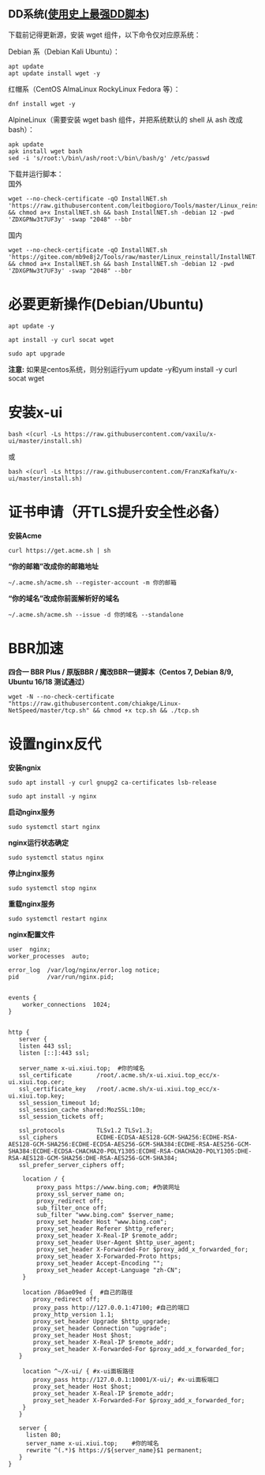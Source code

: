 ## DD系统\([使用史上最强DD脚本](https://github.com/leitbogioro/Tools)\)
下载前记得更新源，安装 wget 组件，以下命令仅对应原系统：

Debian 系（Debian Kali Ubuntu）：
```
apt update
apt update install wget -y
```
红帽系（CentOS AlmaLinux RockyLinux Fedora 等）：
```
dnf install wget -y
```
AlpineLinux（需要安装 wget bash 组件，并把系统默认的 shell 从 ash 改成 bash）：
```
apk update
apk install wget bash
sed -i 's/root:\/bin\/ash/root:\/bin\/bash/g' /etc/passwd
```
下载并运行脚本：  
国外
```
wget --no-check-certificate -qO InstallNET.sh 'https://raw.githubusercontent.com/leitbogioro/Tools/master/Linux_reinstall/InstallNET.sh' && chmod a+x InstallNET.sh && bash InstallNET.sh -debian 12 -pwd 'ZDXGPNw3t7UF3y' -swap "2048" --bbr
```
国内
```
wget --no-check-certificate -qO InstallNET.sh 'https://gitee.com/mb9e8j2/Tools/raw/master/Linux_reinstall/InstallNET.sh' && chmod a+x InstallNET.sh && bash InstallNET.sh -debian 12 -pwd 'ZDXGPNw3t7UF3y' -swap "2048" --bbr
```  
# 必要更新操作(Debian/Ubuntu)

```
apt update -y
```

```
apt install -y curl socat wget
```

```
sudo apt upgrade
```

**注意:** 如果是centos系统，则分别运行yum update -y和yum install -y curl socat wget

# 安装x-ui

```
bash <(curl -Ls https://raw.githubusercontent.com/vaxilu/x-ui/master/install.sh)
```

或

```
bash <(curl -Ls https://raw.githubusercontent.com/FranzKafkaYu/x-ui/master/install.sh)
```

# 证书申请（开TLS提升安全性必备）

**安装Acme**

```
curl https://get.acme.sh | sh
```

**“你的邮箱”改成你的邮箱地址**

```
~/.acme.sh/acme.sh --register-account -m 你的邮箱
```

**“你的域名”改成你前面解析好的域名**

```
~/.acme.sh/acme.sh --issue -d 你的域名 --standalone
```

# BBR加速

**四合一 BBR Plus / 原版BBR / 魔改BBR一键脚本（Centos 7, Debian 8/9, Ubuntu 16/18 测试通过）**

```
wget -N --no-check-certificate "https://raw.githubusercontent.com/chiakge/Linux-NetSpeed/master/tcp.sh" && chmod +x tcp.sh && ./tcp.sh
```

# 设置nginx反代

**安装ngnix**

```
sudo apt install -y curl gnupg2 ca-certificates lsb-release
```

```
sudo apt install -y nginx
```

**启动nginx服务**

```
sudo systemctl start nginx
```

**nginx运行状态确定**

```
sudo systemctl status nginx
```

**停止nginx服务**

```
sudo systemctl stop nginx
```

**重载nginx服务**

```
sudo systemctl restart nginx
```

**nginx配置文件**

```
user  nginx;
worker_processes  auto;

error_log  /var/log/nginx/error.log notice;
pid        /var/run/nginx.pid;


events {
    worker_connections  1024;
}


http {
   server {
   listen 443 ssl;
   listen [::]:443 ssl;

   server_name x-ui.xiui.top;  #你的域名
   ssl_certificate       /root/.acme.sh/x-ui.xiui.top_ecc/x-ui.xiui.top.cer; 
   ssl_certificate_key   /root/.acme.sh/x-ui.xiui.top_ecc/x-ui.xiui.top.key;
   ssl_session_timeout 1d;
   ssl_session_cache shared:MozSSL:10m;
   ssl_session_tickets off;

   ssl_protocols         TLSv1.2 TLSv1.3;
   ssl_ciphers           ECDHE-ECDSA-AES128-GCM-SHA256:ECDHE-RSA-AES128-GCM-SHA256:ECDHE-ECDSA-AES256-GCM-SHA384:ECDHE-RSA-AES256-GCM-SHA384:ECDHE-ECDSA-CHACHA20-POLY1305:ECDHE-RSA-CHACHA20-POLY1305:DHE-RSA-AES128-GCM-SHA256:DHE-RSA-AES256-GCM-SHA384;
   ssl_prefer_server_ciphers off;
    
    location / {
        proxy_pass https://www.bing.com; #伪装网址
        proxy_ssl_server_name on;
        proxy_redirect off;
        sub_filter_once off;
        sub_filter "www.bing.com" $server_name;
        proxy_set_header Host "www.bing.com";
        proxy_set_header Referer $http_referer;
        proxy_set_header X-Real-IP $remote_addr;
        proxy_set_header User-Agent $http_user_agent;
        proxy_set_header X-Forwarded-For $proxy_add_x_forwarded_for;
        proxy_set_header X-Forwarded-Proto https;
        proxy_set_header Accept-Encoding "";
        proxy_set_header Accept-Language "zh-CN";
    }
    
    location /86ae09ed {  #自己的路径
       proxy_redirect off;
       proxy_pass http://127.0.0.1:47100; #自己的端口
       proxy_http_version 1.1;
       proxy_set_header Upgrade $http_upgrade;
       proxy_set_header Connection "upgrade";
       proxy_set_header Host $host;
       proxy_set_header X-Real-IP $remote_addr;
       proxy_set_header X-Forwarded-For $proxy_add_x_forwarded_for;
   }

    location ^~/X-ui/ { #x-ui面板路径
       proxy_pass http://127.0.0.1:10001/X-ui/; #x-ui面板端口
       proxy_set_header Host $host;
       proxy_set_header X-Real-IP $remote_addr;
       proxy_set_header X-Forwarded-For $proxy_add_x_forwarded_for;  
    }
   }

   server {
     listen 80;
     server_name x-ui.xiui.top;    #你的域名
     rewrite ^(.*)$ https://${server_name}$1 permanent;
   }
}

```

